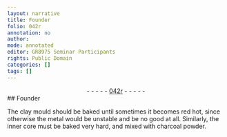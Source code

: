 ```yaml
---
layout: narrative
title: Founder
folio: 042r
annotation: no
author:
mode: annotated
editor: GR8975 Seminar Participants
rights: Public Domain
categories: []
tags: []
---
```


 <div class="folio" align="center">- - - - - <a href="http://gallica.bnf.fr/ark:/12148/btv1b10500001g/f89.image" target="_blank">042r</a> - - - - - </div> 
## Founder

 
The clay mould should be baked until sometimes it becomes red hot, since otherwise the metal would be unstable and be no good at all. Similarly, the inner core must be baked very hard, and mixed with charcoal powder.
 